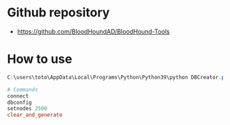 # Github repository
- https://github.com/BloodHoundAD/BloodHound-Tools

# How to use 
```powershell
C:\users\toto\AppData\Local\Programs\Python\Python39\python DBCreator.py

# Commands
connect
dbconfig
setnodes 2500
clear_and_generate
```
